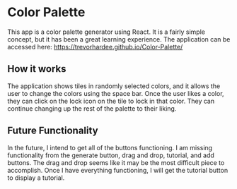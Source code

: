 # Color Palette
This app is a color palette generator using React. It is a fairly simple concept, but it has been a great learning experience. 
The application can be accessed here: https://trevorhardee.github.io/Color-Palette/
## How it works
The application shows tiles in randomly selected colors, and it allows the user to change the colors using the space bar. Once the user likes a color, they can click on the lock icon on the tile to lock in that color. They can continue changing up the rest of the palette to their liking.
## Future Functionality
In the future, I intend to get all of the buttons functioning. I am missing functionality from the generate button, drag and drop, tutorial, and add buttons.
The drag and drop seems like it may be the most difficult piece to accomplish. 
Once I have everything functioning, I will get the tutorial button to display a tutorial. 


